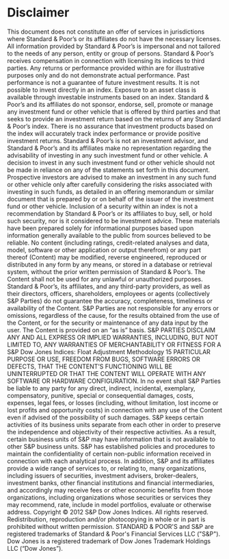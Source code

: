 # Disclaimer

This document does not constitute an offer of services in jurisdictions where Standard & Poor’s or its affiliates do not have the necessary licenses. All information provided by Standard & Poor’s is impersonal and not tailored to the needs of any person, entity or group of persons. Standard & Poor’s receives compensation in connection with licensing its indices to third parties. Any returns or performance provided within are for illustrative purposes only and do not demonstrate actual performance. Past performance is not a guarantee of future investment results. It is not possible to invest directly in an index. Exposure to an asset class is available through investable instruments based on an index. Standard & Poor’s and its affiliates do not sponsor, endorse, sell, promote or manage any investment fund or other vehicle that is offered by third parties and that seeks to provide an investment return based on the returns of any Standard & Poor’s index. There is no assurance that investment products based on the index will accurately track index performance or provide positive investment returns. Standard & Poor’s is not an investment advisor, and Standard & Poor’s and its affiliates make no representation regarding the advisability of investing in any such investment fund or other vehicle. A decision to invest in any such investment fund or other vehicle should not be made in reliance on any of the statements set forth in this document. Prospective investors are advised to make an investment in any such fund or other vehicle only after carefully considering the risks associated with investing in such funds, as detailed in an offering memorandum or similar document that is prepared by or on behalf of the issuer of the investment fund or other vehicle. Inclusion of a security within an index is not a recommendation by Standard & Poor’s or its affiliates to buy, sell, or hold such security, nor is it considered to be investment advice. These materials have been prepared solely for informational purposes based upon information generally available to the public from sources believed to be reliable. No content (including ratings, credit-related analyses and data, model, software or other application or output therefrom) or any part thereof (Content) may be modified, reverse engineered, reproduced or distributed in any form by any means, or stored in a database or retrieval system, without the prior written permission of Standard & Poor’s. The Content shall not be used for any unlawful or unauthorized purposes. Standard & Poor’s, its affiliates, and any third-party providers, as well as their directors, officers, shareholders, employees or agents (collectively S\&P Parties) do not guarantee the accuracy, completeness, timeliness or availability of the Content. S\&P Parties are not responsible for any errors or omissions, regardless of the cause, for the results obtained from the use of the Content, or for the security or maintenance of any data input by the user. The Content is provided on an “as is” basis. S\&P PARTIES DISCLAIM ANY AND ALL EXPRESS OR IMPLIED WARRANTIES, INCLUDING, BUT NOT LIMITED TO, ANY WARRANTIES OF MERCHANTABILITY OR FITNESS FOR A S\&P Dow Jones Indices: Float Adjustment Methodology 15 PARTICULAR PURPOSE OR USE, FREEDOM FROM BUGS, SOFTWARE ERRORS OR DEFECTS, THAT THE CONTENT’S FUNCTIONING WILL BE UNINTERRUPTED OR THAT THE CONTENT WILL OPERATE WITH ANY SOFTWARE OR HARDWARE CONFIGURATION. In no event shall S\&P Parties be liable to any party for any direct, indirect, incidental, exemplary, compensatory, punitive, special or consequential damages, costs, expenses, legal fees, or losses (including, without limitation, lost income or lost profits and opportunity costs) in connection with any use of the Content even if advised of the possibility of such damages. S\&P keeps certain activities of its business units separate from each other in order to preserve the independence and objectivity of their respective activities. As a result, certain business units of S\&P may have information that is not available to other S\&P business units. S\&P has established policies and procedures to maintain the confidentiality of certain non-public information received in connection with each analytical process. In addition, S\&P and its affiliates provide a wide range of services to, or relating to, many organizations, including issuers of securities, investment advisers, broker-dealers, investment banks, other financial institutions and financial intermediaries, and accordingly may receive fees or other economic benefits from those organizations, including organizations whose securities or services they may recommend, rate, include in model portfolios, evaluate or otherwise address. Copyright © 2012 S\&P Dow Jones Indices. All rights reserved. Redistribution, reproduction and/or photocopying in whole or in part is prohibited without written permission. STANDARD & POOR'S and S\&P are registered trademarks of Standard & Poor's Financial Services LLC ("S\&P"). Dow Jones is a registered trademark of Dow Jones Trademark Holdings LLC (“Dow Jones”).
